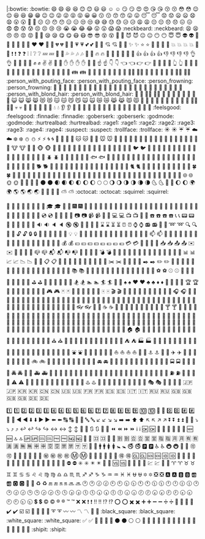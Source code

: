 |:bowtie: :bowtie: 😄 :smile: 😆 :laughing:
😊 :blush: 😃 :smiley: ☺️ :relaxed:
😏 :smirk: 😍 :heart_eyes: 😘 :kissing_heart:
😚 :kissing_closed_eyes: 😳 :flushed: 😌 :relieved:
😆 :satisfied: 😁 :grin: 😉 :wink:
😜 :stuck_out_tongue_winking_eye: 😝 :stuck_out_tongue_closed_eyes: 😀 :grinning:
😗 :kissing: 😙 :kissing_smiling_eyes: 😛 :stuck_out_tongue:
😴 :sleeping: 😟 :worried: 😦 :frowning:
😧 :anguished: 😮 :open_mouth: 😬 :grimacing:
😕 :confused: 😯 :hushed: 😑 :expressionless:
😒 :unamused: 😅 :sweat_smile: 😓 :sweat:
😥 :disappointed_relieved: 😩 :weary: 😔 :pensive:
😞 :disappointed: 😖 :confounded: 😨 :fearful:
😰 :cold_sweat: 😣 :persevere: 😢 :cry:
😭 :sob: 😂 :joy: 😲 :astonished:
😱 :scream: :neckbeard: :neckbeard: 😫 :tired_face:
😠 :angry: 😡 :rage: 😤 :triumph:
😪 :sleepy: 😋 :yum: 😷 :mask:
😎 :sunglasses: 😵 :dizzy_face: 👿 :imp:
😈 :smiling_imp: 😐 :neutral_face: 😶 :no_mouth:
😇 :innocent: 👽 :alien: 💛 :yellow_heart:
💙 :blue_heart: 💜 :purple_heart: ❤️ :heart:
💚 :green_heart: 💔 :broken_heart: 💓 :heartbeat:
💗 :heartpulse: 💕 :two_hearts: 💞 :revolving_hearts:
💘 :cupid: 💖 :sparkling_heart: ✨ :sparkles:
⭐ :star: 🌟 :star2: 💫 :dizzy:
💥 :boom: 💥 :collision: 💢 :anger:
❗ :exclamation: ❓ :question: ❕ :grey_exclamation:
❔ :grey_question: 💤 :zzz: 💨 :dash:
💦 :sweat_drops: 🎶 :notes: 🎵 :musical_note:
🔥 :fire: 💩 :hankey: 💩 :poop:
💩 :shit: 👍 :+1: 👍 :thumbsup:
👎 :-1: 👎 :thumbsdown: 👌 :ok_hand:
👊 :punch: 👊 :facepunch: ✊ :fist:
✌️ :v: 👋 :wave: ✋ :hand:
✋ :raised_hand: 👐 :open_hands: ☝️ :point_up:
👇 :point_down: 👈 :point_left: 👉 :point_right:
🙌 :raised_hands: 🙏 :pray: 👆 :point_up_2:
👏 :clap: 💪 :muscle: 🤘 :metal:
🖕 :fu: 🚶 :walking: 🏃 :runner:
🏃 :running: 👫 :couple: 👪 :family:
👬 :two_men_holding_hands: 👭 :two_women_holding_hands: 💃 :dancer:
👯 :dancers: 🙆‍♀️ :ok_woman: 🙅 :no_good:
💁 :information_desk_person: 🙋 :raising_hand: 👰‍♀️ :bride_with_veil:
:person_with_pouting_face: :person_with_pouting_face: :person_frowning: :person_frowning: 🙇 :bow:
💏 :couplekiss: 💑 :couple_with_heart: 💆 :massage:
💇 :haircut: 💅 :nail_care: 👦 :boy:
👧 :girl: 👩 :woman: 👨 :man:
👶 :baby: 👵 :older_woman: 👴 :older_man:
:person_with_blond_hair: :person_with_blond_hair: 👲 :man_with_gua_pi_mao: 👳‍♂️ :man_with_turban:
👷 :construction_worker: 👮 :cop: 👼 :angel:
👸 :princess: 😺 :smiley_cat: 😸 :smile_cat:
😻 :heart_eyes_cat: 😽 :kissing_cat: 😼 :smirk_cat:
🙀 :scream_cat: 😿 :crying_cat_face: 😹 :joy_cat:
😾 :pouting_cat: 👹 :japanese_ogre: 👺 :japanese_goblin:
🙈 :see_no_evil: 🙉 :hear_no_evil: 🙊 :speak_no_evil:
💂‍♂️ :guardsman: 💀 :skull: 🐾 :feet:
👄 :lips: 💋 :kiss: 💧 :droplet:
👂 :ear: 👀 :eyes: 👃 :nose:
👅 :tongue: 💌 :love_letter: 👤 :bust_in_silhouette:
👥 :busts_in_silhouette: 💬 :speech_balloon: 💭 :thought_balloon:
:feelsgood: :feelsgood: :finnadie: :finnadie: :goberserk: :goberserk:
:godmode: :godmode: :hurtrealbad: :hurtrealbad: :rage1: :rage1:
:rage2: :rage2: :rage3: :rage3: :rage4: :rage4:
:suspect: :suspect: :trollface: :trollface:
☀️ :sunny: ☔ :umbrella: ☁️ :cloud:
❄️ :snowflake: ⛄ :snowman: ⚡ :zap:
🌀 :cyclone: 🌁 :foggy: 🌊 :ocean:
🐱 :cat: 🐶 :dog: 🐭 :mouse:
🐹 :hamster: 🐰 :rabbit: 🐺 :wolf:
🐸 :frog: 🐯 :tiger: 🐨 :koala:
🐻 :bear: 🐷 :pig: 🐽 :pig_nose:
🐮 :cow: 🐗 :boar: 🐵 :monkey_face:
🐒 :monkey: 🐴 :horse: 🐎 :racehorse:
🐫 :camel: 🐑 :sheep: 🐘 :elephant:
🐼 :panda_face: 🐍 :snake: 🐦 :bird:
🐤 :baby_chick: 🐥 :hatched_chick: 🐣 :hatching_chick:
🐔 :chicken: 🐧 :penguin: 🐢 :turtle:
🐛 :bug: 🐝 :honeybee: 🐜 :ant:
🪲 :beetle: 🐌 :snail: 🐙 :octopus:
🐠 :tropical_fish: 🐟 :fish: 🐳 :whale:
🐋 :whale2: 🐬 :dolphin: 🐄 :cow2:
🐏 :ram: 🐀 :rat: 🐃 :water_buffalo:
🐅 :tiger2: 🐇 :rabbit2: 🐉 :dragon:
🐐 :goat: 🐓 :rooster: 🐕 :dog2:
🐖 :pig2: 🐁 :mouse2: 🐂 :ox:
🐲 :dragon_face: 🐡 :blowfish: 🐊 :crocodile:
🐪 :dromedary_camel: 🐆 :leopard: 🐈 :cat2:
🐩 :poodle: 🐾 :paw_prints: 💐 :bouquet:
🌸 :cherry_blossom: 🌷 :tulip: 🍀 :four_leaf_clover:
🌹 :rose: 🌻 :sunflower: 🌺 :hibiscus:
🍁 :maple_leaf: 🍃 :leaves: 🍂 :fallen_leaf:
🌿 :herb: 🍄 :mushroom: 🌵 :cactus:
🌴 :palm_tree: 🌲 :evergreen_tree: 🌳 :deciduous_tree:
🌰 :chestnut: 🌱 :seedling: 🌼 :blossom:
🌾 :ear_of_rice: 🐚 :shell: 🌐 :globe_with_meridians:
🌞 :sun_with_face: 🌝 :full_moon_with_face: 🌚 :new_moon_with_face:
🌑 :new_moon: 🌒 :waxing_crescent_moon: 🌓 :first_quarter_moon:
🌔 :waxing_gibbous_moon: 🌕 :full_moon: 🌖 :waning_gibbous_moon:
🌗 :last_quarter_moon: 🌘 :waning_crescent_moon: 🌜 :last_quarter_moon_with_face:
🌛 :first_quarter_moon_with_face: 🌔 :moon: 🌍 :earth_africa:
🌎 :earth_americas: 🌏 :earth_asia: 🌋 :volcano:
🌌 :milky_way: ⛅ :partly_sunny: :octocat: :octocat:
:squirrel: :squirrel:

🎍 :bamboo: 💝 :gift_heart: 🎎 :dolls:
🎒 :school_satchel: 🎓 :mortar_board: 🎏 :flags:
🎆 :fireworks: 🎇 :sparkler: 🎐 :wind_chime:
🎑 :rice_scene: 🎃 :jack_o_lantern: 👻 :ghost:
🎅 :santa: 🎄 :christmas_tree: 🎁 :gift:
🔔 :bell: 🔕 :no_bell: 🎋 :tanabata_tree:
🎉 :tada: 🎊 :confetti_ball: 🎈 :balloon:
🔮 :crystal_ball: 💿 :cd: 📀 :dvd:
💾 :floppy_disk: 📷 :camera: 📹 :video_camera:
🎥 :movie_camera: 💻 :computer: 📺 :tv:
📱 :iphone: ☎️ :phone: ☎️ :telephone:
📞 :telephone_receiver: 📟 :pager: 📠 :fax:
💽 :minidisc: 📼 :vhs: 🔉 :sound:
🔈 :speaker: 🔇 :mute: 📢 :loudspeaker:
📣 :mega: ⌛ :hourglass: ⏳ :hourglass_flowing_sand:
⏰ :alarm_clock: ⌚ :watch: 📻 :radio:
📡 :satellite: ➿ :loop: 🔍 :mag:
🔎 :mag_right: 🔓 :unlock: 🔒 :lock:
🔏 :lock_with_ink_pen: 🔐 :closed_lock_with_key: 🔑 :key:
💡 :bulb: 🔦 :flashlight: 🔆 :high_brightness:
🔅 :low_brightness: 🔌 :electric_plug: 🔋 :battery:
📲 :calling: 📧 :email: 📫 :mailbox:
📮 :postbox: 🛀 :bath: 🛁 :bathtub:
🚿 :shower: 🚽 :toilet: 🔧 :wrench:
🔩 :nut_and_bolt: 🔨 :hammer: 💺 :seat:
💰 :moneybag: 💴 :yen: 💵 :dollar:
💷 :pound: 💶 :euro: 💳 :credit_card:
💸 :money_with_wings: 📧 :e-mail: 📥 :inbox_tray:
📤 :outbox_tray: ✉️ :envelope: 📨 :incoming_envelope:
📯 :postal_horn: 📪 :mailbox_closed: 📬 :mailbox_with_mail:
📭 :mailbox_with_no_mail: 🚪 :door: 🚬 :smoking:
💣 :bomb: 🔫 :gun: 🔪 :hocho:
💊 :pill: 💉 :syringe: 📄 :page_facing_up:
📃 :page_with_curl: 📑 :bookmark_tabs: 📊 :bar_chart:
📈 :chart_with_upwards_trend: 📉 :chart_with_downwards_trend: 📜 :scroll:
📋 :clipboard: 📆 :calendar: 📅 :date:
📇 :card_index: 📁 :file_folder: 📂 :open_file_folder:
✂️ :scissors: 📌 :pushpin: 📎 :paperclip:
✒️ :black_nib: ✏️ :pencil2: 📏 :straight_ruler:
📐 :triangular_ruler: 📕 :closed_book: 📗 :green_book:
📘 :blue_book: 📙 :orange_book: 📓 :notebook:
📔 :notebook_with_decorative_cover: 📒 :ledger: 📚 :books:
🔖 :bookmark: 📛 :name_badge: 🔬 :microscope:
🔭 :telescope: 📰 :newspaper: 🏈 :football:
🏀 :basketball: ⚽ :soccer: ⚾ :baseball:
🎾 :tennis: 🎱 :8ball: 🏉 :rugby_football:
🎳 :bowling: ⛳ :golf: 🚵 :mountain_bicyclist:
🚴 :bicyclist: 🏇 :horse_racing: 🏂 :snowboarder:
🏊 :swimmer: 🏄 :surfer: 🎿 :ski:
♠️ :spades: ♥️ :hearts: ♣️ :clubs:
♦️ :diamonds: 💎 :gem: 💍 :ring:
🏆 :trophy: 🎼 :musical_score: 🎹 :musical_keyboard:
🎻 :violin: 👾 :space_invader: 🎮 :video_game:
🃏 :black_joker: 🎴 :flower_playing_cards: 🎲 :game_die:
🎯 :dart: 🀄 :mahjong: 🎬 :clapper:
📝 :memo: 📝 :pencil: 📖 :book:
🎨 :art: 🎤 :microphone: 🎧 :headphones:
🎺 :trumpet: 🎷 :saxophone: 🎸 :guitar:
👞 :shoe: 👡 :sandal: 👠 :high_heel:
💄 :lipstick: 👢 :boot: 👕 :shirt:
👕 :tshirt: 👔 :necktie: 👚 :womans_clothes:
👗 :dress: 🎽 :running_shirt_with_sash: 👖 :jeans:
👘 :kimono: 👙 :bikini: 🎀 :ribbon:
🎩 :tophat: 👑 :crown: 👒 :womans_hat:
👞 :mans_shoe: 🌂 :closed_umbrella: 💼 :briefcase:
👜 :handbag: 👝 :pouch: 👛 :purse:
👓 :eyeglasses: 🎣 :fishing_pole_and_fish: ☕ :coffee:
🍵 :tea: 🍶 :sake: 🍼 :baby_bottle:
🍺 :beer: 🍻 :beers: 🍸 :cocktail:
🍹 :tropical_drink: 🍷 :wine_glass: 🍴 :fork_and_knife:
🍕 :pizza: 🍔 :hamburger: 🍟 :fries:
🍗 :poultry_leg: 🍖 :meat_on_bone: 🍝 :spaghetti:
🍛 :curry: 🍤 :fried_shrimp: 🍱 :bento:
🍣 :sushi: 🍥 :fish_cake: 🍙 :rice_ball:
🍘 :rice_cracker: 🍚 :rice: 🍜 :ramen:
🍲 :stew: 🍢 :oden: 🍡 :dango:
🥚 :egg: 🍞 :bread: 🍩 :doughnut:
🍮 :custard: 🍦 :icecream: 🍨 :ice_cream:
🍧 :shaved_ice: 🎂 :birthday: 🍰 :cake:
🍪 :cookie: 🍫 :chocolate_bar: 🍬 :candy:
🍭 :lollipop: 🍯 :honey_pot: 🍎 :apple:
🍏 :green_apple: 🍊 :tangerine: 🍋 :lemon:
🍒 :cherries: 🍇 :grapes: 🍉 :watermelon:
🍓 :strawberry: 🍑 :peach: 🍈 :melon:
🍌 :banana: 🍐 :pear: 🍍 :pineapple:
🍠 :sweet_potato: 🍆 :eggplant: 🍅 :tomato:
🌽 :corn:
🏠 :house: 🏡 :house_with_garden: 🏫 :school:
🏢 :office: 🏣 :post_office: 🏥 :hospital:
🏦 :bank: 🏪 :convenience_store: 🏩 :love_hotel:
🏨 :hotel: 💒 :wedding: ⛪ :church:
🏬 :department_store: 🏤 :european_post_office: 🌇 :city_sunrise:
🌆 :city_sunset: 🏯 :japanese_castle: 🏰 :european_castle:
⛺ :tent: 🏭 :factory: 🗼 :tokyo_tower:
🗾 :japan: 🗻 :mount_fuji: 🌄 :sunrise_over_mountains:
🌅 :sunrise: 🌠 :stars: 🗽 :statue_of_liberty:
🌉 :bridge_at_night: 🎠 :carousel_horse: 🌈 :rainbow:
🎡 :ferris_wheel: ⛲ :fountain: 🎢 :roller_coaster:
🚢 :ship: 🚤 :speedboat: ⛵ :boat:
⛵ :sailboat: 🚣 :rowboat: ⚓ :anchor:
🚀 :rocket: ✈️ :airplane: 🚁 :helicopter:
🚂 :steam_locomotive: 🚊 :tram: 🚞 :mountain_railway:
🚲 :bike: 🚡 :aerial_tramway: 🚟 :suspension_railway:
🚠 :mountain_cableway: 🚜 :tractor: 🚙 :blue_car:
🚘 :oncoming_automobile: 🚗 :car: 🚗 :red_car:
🚕 :taxi: 🚖 :oncoming_taxi: 🚛 :articulated_lorry:
🚌 :bus: 🚍 :oncoming_bus: 🚨 :rotating_light:
🚓 :police_car: 🚔 :oncoming_police_car: 🚒 :fire_engine:
🚑 :ambulance: 🚐 :minibus: 🚚 :truck:
🚋 :train: 🚉 :station: 🚆 :train2:
🚅 :bullettrain_front: 🚄 :bullettrain_side: 🚈 :light_rail:
🚝 :monorail: 🚃 :railway_car: 🚎 :trolleybus:
🎫 :ticket: ⛽ :fuelpump: 🚦 :vertical_traffic_light:
🚥 :traffic_light: ⚠️ :warning: 🚧 :construction:
🔰 :beginner: 🏧 :atm: 🎰 :slot_machine:
🚏 :busstop: 💈 :barber: ♨️ :hotsprings:
🏁 :checkered_flag: 🎌 :crossed_flags: 🏮 :izakaya_lantern:
🗿 :moyai: 🎪 :circus_tent: 🎭 :performing_arts:
📍 :round_pushpin: 🚩 :triangular_flag_on_post: 🇯🇵 :jp:
🇰🇷 :kr: 🇨🇳 :cn: 🇺🇸 :us:
🇫🇷 :fr: 🇪🇸 :es: 🇮🇹 :it:
🇷🇺 :ru: 🇬🇧 :gb: 🇬🇧 :uk:
🇩🇪 :de:

1️⃣ :one: 2️⃣ :two: 3️⃣ :three:
4️⃣ :four: 5️⃣ :five: 6️⃣ :six:
7️⃣ :seven: 8️⃣ :eight: 9️⃣ :nine:
🔟 :keycap_ten: 🔢 :1234: 0️⃣ :zero:
#️⃣ :hash: 🔣 :symbols: ◀️ :arrow_backward:
⬇️ :arrow_down: ▶️ :arrow_forward: ⬅️ :arrow_left:
🔠 :capital_abcd: 🔡 :abcd: 🔤 :abc:
↙️ :arrow_lower_left: ↘️ :arrow_lower_right: ➡️ :arrow_right:
⬆️ :arrow_up: ↖️ :arrow_upper_left: ↗️ :arrow_upper_right:
⏬ :arrow_double_down: ⏫ :arrow_double_up: 🔽 :arrow_down_small:
⤵️ :arrow_heading_down: ⤴️ :arrow_heading_up: ↩️ :leftwards_arrow_with_hook:
↪️ :arrow_right_hook: ↔️ :left_right_arrow: ↕️ :arrow_up_down:
🔼 :arrow_up_small: 🔃 :arrows_clockwise: 🔄 :arrows_counterclockwise:
⏪ :rewind: ⏩ :fast_forward: ℹ️ :information_source:
🆗 :ok: 🔀 :twisted_rightwards_arrows: 🔁 :repeat:
🔂 :repeat_one: 🆕 :new: 🔝 :top:
🆙 :up: 🆒 :cool: 🆓 :free:
🆖 :ng: 🎦 :cinema: 🈁 :koko:
📶 :signal_strength: 🈹 :u5272: 🈴 :u5408:
🈺 :u55b6: 🈯 :u6307: 🈷️ :u6708:
🈶 :u6709: 🈵 :u6e80: 🈚 :u7121:
🈸 :u7533: 🈳 :u7a7a: 🈲 :u7981:
🈂️ :sa: 🚻 :restroom: 🚹 :mens:
🚺 :womens: 🚼 :baby_symbol: 🚭 :no_smoking:
🅿️ :parking: ♿ :wheelchair: 🚇 :metro:
🛄 :baggage_claim: 🉑 :accept: 🚾 :wc:
🚰 :potable_water: 🚮 :put_litter_in_its_place: ㊙️ :secret:
㊗️ :congratulations: Ⓜ️ :m: 🛂 :passport_control:
🛅 :left_luggage: 🛃 :customs: 🉐 :ideograph_advantage:
🆑 :cl: 🆘 :sos: 🆔 :id:
🚫 :no_entry_sign: 🔞 :underage: 📵 :no_mobile_phones:
🚯 :do_not_litter: 🚱 :non-potable_water: 🚳 :no_bicycles:
🚷 :no_pedestrians: 🚸 :children_crossing: ⛔ :no_entry:
✳️ :eight_spoked_asterisk: ✴️ :eight_pointed_black_star: 💟 :heart_decoration:
🆚 :vs: 📳 :vibration_mode: 📴 :mobile_phone_off:
💹 :chart: 💱 :currency_exchange: ♈ :aries:
♉ :taurus: ♊ :gemini: ♋ :cancer:
♌ :leo: ♍ :virgo: ♎ :libra:
♏ :scorpius: ♐ :sagittarius: ♑ :capricorn:
♒ :aquarius: ♓ :pisces: ⛎ :ophiuchus:
🔯 :six_pointed_star: ❎ :negative_squared_cross_mark: 🅰️ :a:
🅱️ :b: 🆎 :ab: 🅾️ :o2:
💠 :diamond_shape_with_a_dot_inside: ♻️ :recycle: 🔚 :end:
🔛 :on: 🔜 :soon: 🕐 :clock1:
🕜 :clock130: 🕙 :clock10: 🕥 :clock1030:
🕚 :clock11: 🕦 :clock1130: 🕛 :clock12:
🕧 :clock1230: 🕑 :clock2: 🕝 :clock230:
🕒 :clock3: 🕞 :clock330: 🕓 :clock4:
🕟 :clock430: 🕔 :clock5: 🕠 :clock530:
🕕 :clock6: 🕡 :clock630: 🕖 :clock7:
🕢 :clock730: 🕗 :clock8: 🕣 :clock830:
🕘 :clock9: 🕤 :clock930: 💲 :heavy_dollar_sign:
©️ :copyright: ®️ :registered: ™️ :tm:
❌ :x: ❗ :heavy_exclamation_mark: ‼️ :bangbang:
⁉️ :interrobang: ⭕ :o: ✖️ :heavy_multiplication_x:
➕ :heavy_plus_sign: ➖ :heavy_minus_sign: ➗ :heavy_division_sign:
💮 :white_flower: 💯 :100: ✔️ :heavy_check_mark:
☑️ :ballot_box_with_check: 🔘 :radio_button: 🔗 :link:
➰ :curly_loop: 〰️ :wavy_dash: 〽️ :part_alternation_mark:
🔱 :trident: :black_square: :black_square: :white_square: :white_square:
✅ :white_check_mark: 🔲 :black_square_button: 🔳 :white_square_button:
⚫ :black_circle: ⚪ :white_circle: 🔴 :red_circle:
🔵 :large_blue_circle: 🔷 :large_blue_diamond: 🔶 :large_orange_diamond:
🔹 :small_blue_diamond: 🔸 :small_orange_diamond: 🔺 :small_red_triangle:
🔻 :small_red_triangle_down: :shipit: :shipit:
